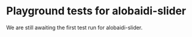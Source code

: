 # Playground tests for alobaidi-slider
We are still awaiting the first test run for alobaidi-slider.
